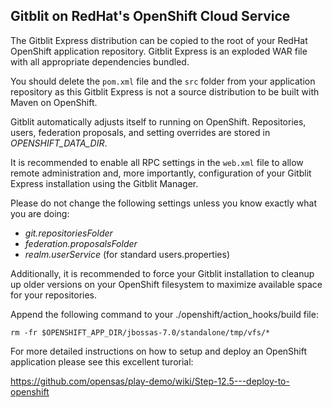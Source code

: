 ## Gitblit on RedHat's OpenShift Cloud Service

The Gitblit Express distribution can be copied to the root of your RedHat OpenShift
application repository.  Gitblit Express is an exploded WAR file with all appropriate
dependencies bundled.

You should delete the `pom.xml` file and the `src` folder from your application repository
as this Gitblit Express is not a source distribution to be built with Maven on OpenShift.

Gitblit automatically adjusts itself to running on OpenShift.  Repositories, users,
federation proposals, and setting overrides are stored in *OPENSHIFT_DATA_DIR*.

It is recommended to enable all RPC settings in the `web.xml` file to allow remote
administration and, more importantly, configuration of your Gitblit Express
installation using the Gitblit Manager.

Please do not change the following settings unless you know exactly what you are
doing:

- *git.repositoriesFolder*
- *federation.proposalsFolder*
- *realm.userService* (for standard users.properties)
 
Additionally, it is recommended to force your Gitblit installation to cleanup up
older versions on your OpenShift filesystem to maximize available space for your
repositories.

Append the following command to your ./openshift/action_hooks/build file:

    rm -fr $OPENSHIFT_APP_DIR/jbossas-7.0/standalone/tmp/vfs/*

For more detailed instructions on how to setup and deploy an OpenShift application
please see this excellent turorial:

https://github.com/opensas/play-demo/wiki/Step-12.5---deploy-to-openshift
